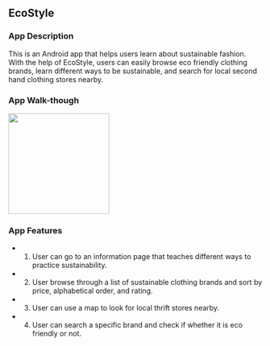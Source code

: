 ## EcoStyle

### App Description
This is an Android app that helps users learn about sustainable fashion. With the help of EcoStyle, users can easily browse eco friendly clothing brands, learn different ways to be sustainable, and search for local second hand clothing stores nearby.

### App Walk-though
<img src="https://i.imgur.com/TpTS2Um.gif" width=200><br>

### App Features
- 1. User can go to an information page that teaches different ways to practice sustainability.
- 2. User browse through a list of sustainable clothing brands and sort by price, alphabetical order, and rating.
- 3. User can use a map to look for local thrift stores nearby.
- 4. User can search a specific brand and check if whether it is eco friendly or not.
